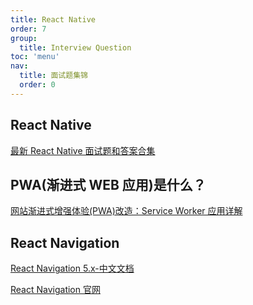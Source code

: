 ```yaml
---
title: React Native
order: 7
group:
  title: Interview Question
toc: 'menu'
nav:
  title: 面试题集锦
  order: 0
---
```


## React Native

[最新 React Native 面试题和答案合集](http://www.srcmini.com/33329.html)

## PWA(渐进式 WEB 应用)是什么？

[网站渐进式增强体验(PWA)改造：Service Worker 应用详解](https://lzw.me/a/pwa-service-worker.html)

## React Navigation

[React Navigation 5.x-中文文档](https://juejin.cn/post/6844904190154653704)

[React Navigation 官网](https://reactnavigation.org/docs/getting-started/)
